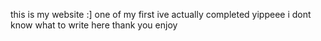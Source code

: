 
this is my website :] one of my first ive actually completed yippeee i dont know what to write here thank you enjoy
